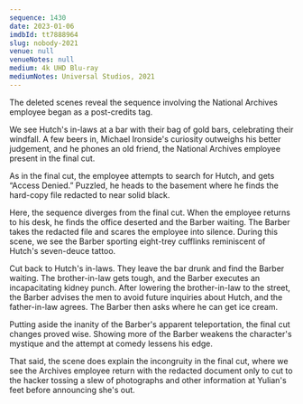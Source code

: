 ```yaml
---
sequence: 1430
date: 2023-01-06
imdbId: tt7888964
slug: nobody-2021
venue: null
venueNotes: null
medium: 4k UHD Blu-ray
mediumNotes: Universal Studios, 2021
---
```


The deleted scenes reveal the sequence involving the National Archives employee began as a post-credits tag.

We see Hutch's in-laws at a bar with their bag of gold bars, celebrating their windfall. A few beers in, Michael Ironside's curiosity outweighs his better judgement, and he phones an old friend, the National Archives employee present in the final cut.

As in the final cut, the employee attempts to search for Hutch, and gets “Access Denied.” Puzzled, he heads to the basement where he finds the hard-copy file redacted to near solid black.

Here, the sequence diverges from the final cut. When the employee returns to his desk, he finds the office deserted and the Barber waiting. The Barber takes the redacted file and scares the employee into silence. During this scene, we see the Barber sporting eight-trey cufflinks reminiscent of Hutch's seven-deuce tattoo.

Cut back to Hutch's in-laws. They leave the bar drunk and find the Barber waiting. The brother-in-law gets tough, and the Barber executes an incapacitating kidney punch. After lowering the brother-in-law to the street, the Barber advises the men to avoid future inquiries about Hutch, and the father-in-law agrees. The Barber then asks where he can get ice cream.

Putting aside the inanity of the Barber's apparent teleportation, the final cut changes proved wise. Showing more of the Barber weakens the character's mystique and the attempt at comedy lessens his edge.

That said, the scene does explain the incongruity in the final cut, where we see the Archives employee return with the redacted document only to cut to the hacker tossing a slew of photographs and other information at Yulian's feet before announcing she's out.
